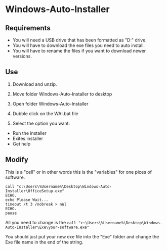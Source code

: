 # Windows-Auto-Installer
 
## Requirements 

* You will need a USB drive that has been formatted as "D:" drive.
* You will have to download the exe files you need to auto install.
* You will have to rename the files if you want to download newer versions.

## Use
1. Download and unzip.

2. Move folder Windows-Auto-Installer to desktop

3. Open folder Windows-Auto-Installer

4. Dubble click on the  WAI.bat file

5. Select the option you want:

* Run the installer 
* Exites installer 
* Get help 

## Modify

This is a "cell" or in other words this is the "variables" for one pices of software.

````
call "c:\Users\%Username%\Desktop\Windows-Auto-Installer\OfficeSetup.exe"
ECHO.
echo Please Wait...
timeout /t 3 /nobreak > nul
ECHO.
pause
````

All you need to change is the `call "c:\Users\%Username%\Desktop\Windows-Auto-Installer\Exe\your-software.exe"`

You should just put your new exe file into the "Exe" folder and change the Exe file name in the end of the string.


